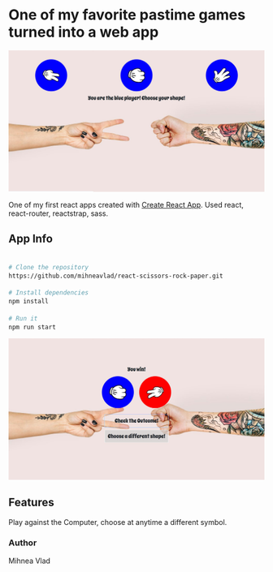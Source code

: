 # One of my favorite pastime games turned into a web app

![Screenshot](rsp-1.jpg)

One of my first react apps created with [Create React App](https://github.com/facebook/create-react-app).
Used react, react-router, reactstrap, sass.

## App Info

```bash

# Clone the repository
https://github.com/mihneavlad/react-scissors-rock-paper.git

# Install dependencies
npm install

# Run it
npm run start

```
![Screenshot](rsp-2.jpg)

## Features

Play against the Computer, choose at anytime a different symbol.

### Author

Mihnea Vlad



